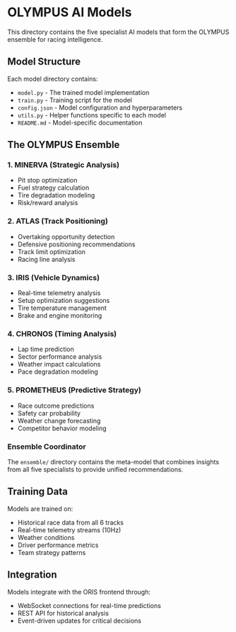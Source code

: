 # OLYMPUS AI Models

This directory contains the five specialist AI models that form the OLYMPUS ensemble for racing intelligence.

## Model Structure

Each model directory contains:
- `model.py` - The trained model implementation
- `train.py` - Training script for the model
- `config.json` - Model configuration and hyperparameters
- `utils.py` - Helper functions specific to each model
- `README.md` - Model-specific documentation

## The OLYMPUS Ensemble

### 1. MINERVA (Strategic Analysis)
- Pit stop optimization
- Fuel strategy calculation
- Tire degradation modeling
- Risk/reward analysis

### 2. ATLAS (Track Positioning) 
- Overtaking opportunity detection
- Defensive positioning recommendations
- Track limit optimization
- Racing line analysis

### 3. IRIS (Vehicle Dynamics)
- Real-time telemetry analysis
- Setup optimization suggestions
- Tire temperature management
- Brake and engine monitoring

### 4. CHRONOS (Timing Analysis)
- Lap time prediction
- Sector performance analysis
- Weather impact calculations
- Pace degradation modeling

### 5. PROMETHEUS (Predictive Strategy)
- Race outcome predictions
- Safety car probability
- Weather change forecasting
- Competitor behavior modeling

### Ensemble Coordinator
The `ensemble/` directory contains the meta-model that combines insights from all five specialists to provide unified recommendations.

## Training Data

Models are trained on:
- Historical race data from all 6 tracks
- Real-time telemetry streams (10Hz)
- Weather conditions
- Driver performance metrics
- Team strategy patterns

## Integration

Models integrate with the ORIS frontend through:
- WebSocket connections for real-time predictions
- REST API for historical analysis
- Event-driven updates for critical decisions
